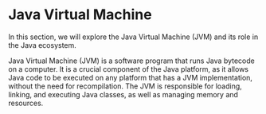 # Java Virtual Machine

In this section, we will explore the Java Virtual Machine (JVM) and its role in the Java ecosystem.

Java Virtual Machine (JVM) is a software program that runs Java bytecode on a computer. It is a crucial component of the Java platform, as it allows Java code to be executed on any platform that has a JVM implementation, without the need for recompilation. The JVM is responsible for loading, linking, and executing Java classes, as well as managing memory and resources. 
